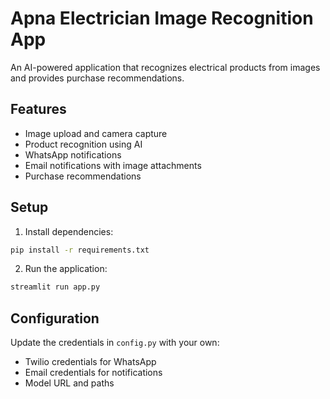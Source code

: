 # Apna Electrician Image Recognition App

An AI-powered application that recognizes electrical products from images and provides purchase recommendations.

## Features
- Image upload and camera capture
- Product recognition using AI
- WhatsApp notifications
- Email notifications with image attachments
- Purchase recommendations

## Setup
1. Install dependencies:
```bash
pip install -r requirements.txt
```

2. Run the application:
```bash
streamlit run app.py
```

## Configuration
Update the credentials in `config.py` with your own:
- Twilio credentials for WhatsApp
- Email credentials for notifications
- Model URL and paths